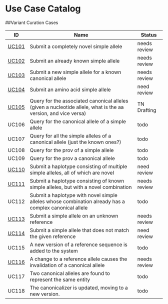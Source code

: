 # Use Case Catalog



##Variant Curation Cases

ID    | Name | Status
------|------| ---
[UC101](./UC101.md) | Submit a completely novel simple allele | needs review
[UC102](./UC102.md) | Submit an already known simple allele | needs review
[UC103](./UC103.md) | Submit a new simple allele for a known canonical allele | needs review
[UC104](./UC104.md)| Submit an amino acid simple allele | need review
[UC105](./UC105.md)| Query for the associated canonical alleles (given a nucleotide allele, what is the aa version, and vice versa) | TN Drafting
UC106 | Query for the canonical allele of a simple allele | todo
UC107 | Query for all the simple alleles of a canonical allele (just the known ones?) | todo
UC108 | Query for the prov of a simple allele | todo
UC109 | Query for the prov a canonical allele | todo
[UC110](./UC110.md) | Submit a haplotype consisting of multiple simple alleles, all of which are novel | need review
[UC111](./UC111.md) | Submit a haplotype consisting of known simple alleles, but with a novel combination | needs review
UC112 | Submit a haplotype with novel simple alleles whose combination already has a complex canonical allele | todo
[UC113](./UC113.md) | Submit a simple allele on an unknown reference | needs review
[UC114](./UC114.md) | Submit a simple allele that does not match the given reference | need review
UC115 | A new version of a reference sequence is added to the system | todo
[UC116](./UC116.md) | A change to a reference allele causes the invalidation of a canonical allele | needs review
UC117 | Two canonical alleles are found to represent the same entity | todo
UC118 | The canonicalizer is updated, moving to a new version.  | todo
